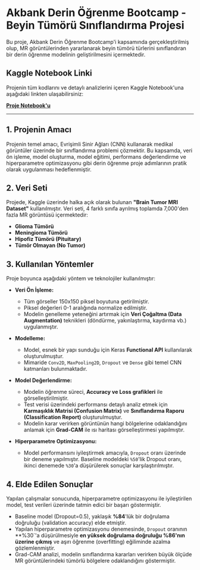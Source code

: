 # Akbank Derin Öğrenme Bootcamp - Beyin Tümörü Sınıflandırma Projesi

Bu proje, Akbank Derin Öğrenme Bootcamp'i kapsamında gerçekleştirilmiş olup, MR görüntülerinden yararlanarak beyin tümörü türlerini sınıflandıran bir derin öğrenme modelinin geliştirilmesini içermektedir.

## Kaggle Notebook Linki

Projenin tüm kodlarını ve detaylı analizlerini içeren Kaggle Notebook'una aşağıdaki linkten ulaşabilirsiniz:

**[Proje Notebook'u](https://www.kaggle.com/code/merfarukarl/beyintumorus-n-fland-rmaprojesi)**

---

## 1. Projenin Amacı

Projenin temel amacı, Evrişimli Sinir Ağları (CNN) kullanarak medikal görüntüler üzerinde bir sınıflandırma problemi çözmektir. Bu kapsamda, veri ön işleme, model oluşturma, model eğitimi, performans değerlendirme ve hiperparametre optimizasyonu gibi derin öğrenme proje adımlarının pratik olarak uygulanması hedeflenmiştir.

## 2. Veri Seti

Projede, Kaggle üzerinde halka açık olarak bulunan **"Brain Tumor MRI Dataset"** kullanılmıştır. Veri seti, 4 farklı sınıfa ayrılmış toplamda 7,000'den fazla MR görüntüsü içermektedir:
* **Glioma Tümörü**
* **Meningioma Tümörü**
* **Hipofiz Tümörü (Pituitary)**
* **Tümör Olmayan (No Tumor)**

## 3. Kullanılan Yöntemler

Proje boyunca aşağıdaki yöntem ve teknolojiler kullanılmıştır:

* **Veri Ön İşleme:**
    * Tüm görseller 150x150 piksel boyutuna getirilmiştir.
    * Piksel değerleri 0-1 aralığında normalize edilmiştir.
    * Modelin genelleme yeteneğini artırmak için **Veri Çoğaltma (Data Augmentation)** teknikleri (döndürme, yakınlaştırma, kaydırma vb.) uygulanmıştır.

* **Modelleme:**
    * Model, esnek bir yapı sunduğu için Keras **Functional API** kullanılarak oluşturulmuştur.
    * Mimaride `Conv2D`, `MaxPooling2D`, `Dropout` ve `Dense` gibi temel CNN katmanları bulunmaktadır.

* **Model Değerlendirme:**
    * Modelin öğrenme süreci, **Accuracy ve Loss grafikleri** ile görselleştirilmiştir.
    * Test verisi üzerindeki performansı detaylı analiz etmek için **Karmaşıklık Matrisi (Confusion Matrix)** ve **Sınıflandırma Raporu (Classification Report)** oluşturulmuştur.
    * Modelin karar verirken görüntünün hangi bölgelerine odaklandığını anlamak için **Grad-CAM** ile ısı haritası görselleştirmesi yapılmıştır.

* **Hiperparametre Optimizasyonu:**
    * Model performansını iyileştirmek amacıyla, `Dropout` oranı üzerinde bir deneme yapılmıştır. Baseline modeldeki `%50`'lik Dropout oranı, ikinci denemede `%30`'a düşürülerek sonuçlar karşılaştırılmıştır.

## 4. Elde Edilen Sonuçlar

Yapılan çalışmalar sonucunda, hiperparametre optimizasyonu ile iyileştirilen model, test verileri üzerinde tatmin edici bir başarı göstermiştir.

* Baseline model (Dropout=0.5), yaklaşık **%84**'lük bir doğrulama doğruluğu (validation accuracy) elde etmiştir.
* Yapılan hiperparametre optimizasyonu denemesinde, `Dropout` oranının **%30`'a düşürülmesiyle **en yüksek doğrulama doğruluğu %86'nın üzerine çıkmış** ve aşırı öğrenme (overfitting) eğiliminde azalma gözlemlenmiştir.
* Grad-CAM analizi, modelin sınıflandırma kararları verirken büyük ölçüde MR görüntülerindeki tümörlü bölgelere odaklandığını göstermiştir.
